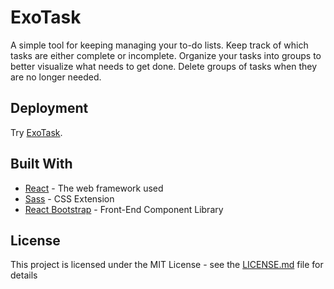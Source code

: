 # ExoTask

A simple tool for keeping managing your to-do lists. Keep track of which tasks are either complete or incomplete. Organize your tasks into groups to better visualize what needs to get done. Delete groups of tasks when they are no longer needed.

## Deployment

Try [ExoTask](https://nostalgic-ptolemy-3015c3.netlify.app).

## Built With

* [React](https://reactjs.org/) - The web framework used
* [Sass](https://sass-lang.com/guide) - CSS Extension
* [React Bootstrap](https://react-bootstrap.github.io/) - Front-End Component Library

## License

This project is licensed under the MIT License - see the [LICENSE.md](LICENSE.md) file for details
